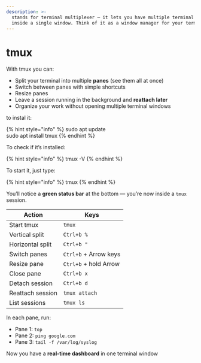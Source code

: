 ```yaml
---
description: >-
  stands for terminal multiplexer — it lets you have multiple terminal sessions
  inside a single window. Think of it as a window manager for your terminal.
---
```


# tmux

With tmux you can:

* Split your terminal into multiple **panes** (see them all at once)
* Switch between panes with simple shortcuts
* Resize panes
* Leave a session running in the background and **reattach later**
* Organize your work without opening multiple terminal windows

to instal it:

{% hint style="info" %}
sudo apt update\
sudo apt install tmux
{% endhint %}

To check if it’s installed:

{% hint style="info" %}
tmux -V
{% endhint %}

To start it, just type:

{% hint style="info" %}
tmux
{% endhint %}

You’ll notice a **green status bar** at the bottom — you’re now inside a `tmux` session.

| Action           | Keys                  |
| ---------------- | --------------------- |
| Start tmux       | `tmux`                |
| Vertical split   | `Ctrl+b %`            |
| Horizontal split | `Ctrl+b "`            |
| Switch panes     | `Ctrl+b` + Arrow keys |
| Resize pane      | `Ctrl+b` + hold Arrow |
| Close pane       | `Ctrl+b x`            |
| Detach session   | `Ctrl+b d`            |
| Reattach session | `tmux attach`         |
| List sessions    | `tmux ls`             |

In each pane, run:

* Pane 1: `top`
* Pane 2: `ping google.com`
* Pane 3: `tail -f /var/log/syslog`

Now you have a **real-time dashboard** in one terminal window
